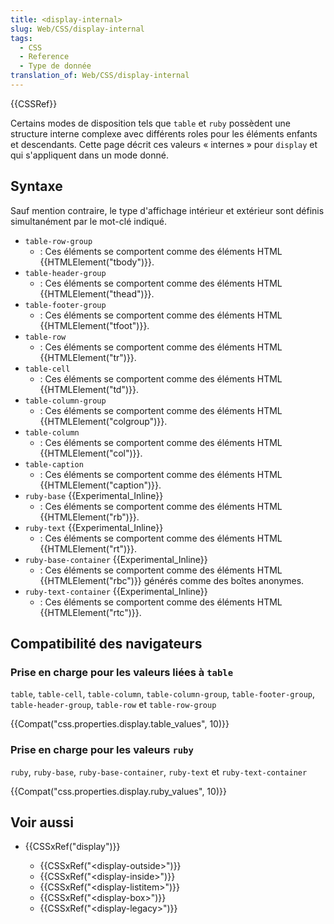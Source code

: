 ```yaml
---
title: <display-internal>
slug: Web/CSS/display-internal
tags:
  - CSS
  - Reference
  - Type de donnée
translation_of: Web/CSS/display-internal
---
```

{{CSSRef}}

Certains modes de disposition tels que `table` et `ruby` possèdent une structure interne complexe avec différents roles pour les éléments enfants et descendants. Cette page décrit ces valeurs « internes » pour `display` et qui s'appliquent dans un mode donné.

## Syntaxe

Sauf mention contraire, le type d'affichage intérieur et extérieur sont définis simultanément par le mot-clé indiqué.

- `table-row-group`
  - : Ces éléments se comportent comme des éléments HTML {{HTMLElement("tbody")}}.
- `table-header-group`
  - : Ces éléments se comportent comme des éléments HTML {{HTMLElement("thead")}}.
- `table-footer-group`
  - : Ces éléments se comportent comme des éléments HTML {{HTMLElement("tfoot")}}.
- `table-row`
  - : Ces éléments se comportent comme des éléments HTML {{HTMLElement("tr")}}.
- `table-cell`
  - : Ces éléments se comportent comme des éléments HTML {{HTMLElement("td")}}.
- `table-column-group`
  - : Ces éléments se comportent comme des éléments HTML {{HTMLElement("colgroup")}}.
- `table-column`
  - : Ces éléments se comportent comme des éléments HTML {{HTMLElement("col")}}.
- `table-caption`
  - : Ces éléments se comportent comme des éléments HTML {{HTMLElement("caption")}}.
- `ruby-base` {{Experimental_Inline}}
  - : Ces éléments se comportent comme des éléments HTML {{HTMLElement("rb")}}.
- `ruby-text` {{Experimental_Inline}}
  - : Ces éléments se comportent comme des éléments HTML {{HTMLElement("rt")}}.
- `ruby-base-container` {{Experimental_Inline}}
  - : Ces éléments se comportent comme des éléments HTML {{HTMLElement("rbc")}} générés comme des boîtes anonymes.
- `ruby-text-container` {{Experimental_Inline}}
  - : Ces éléments se comportent comme des éléments HTML {{HTMLElement("rtc")}}.

## Compatibilité des navigateurs

### Prise en charge pour les valeurs liées à `table`

`table`, `table-cell`, `table-column`, `table-column-group`, `table-footer-group`, `table-header-group`, `table-row` et `table-row-group`

{{Compat("css.properties.display.table_values", 10)}}

### Prise en charge pour les valeurs `ruby`

`ruby`, `ruby-base`, `ruby-base-container`, `ruby-text` et `ruby-text-container`

{{Compat("css.properties.display.ruby_values", 10)}}

## Voir aussi

- {{CSSxRef("display")}}

  - {{CSSxRef("&lt;display-outside&gt;")}}
  - {{CSSxRef("&lt;display-inside&gt;")}}
  - {{CSSxRef("&lt;display-listitem&gt;")}}
  - {{CSSxRef("&lt;display-box&gt;")}}
  - {{CSSxRef("&lt;display-legacy&gt;")}}
